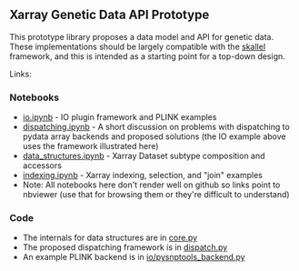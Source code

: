 ## Xarray Genetic Data API Prototype

This prototype library proposes a data model and API for genetic data.  These implementations should be largely compatible with the [skallel](https://github.com/scikit-allel/skallel) framework, and this is intended as a starting point for a top-down design.

Links:

### Notebooks

- [io.ipynb](https://nbviewer.jupyter.org/github/related-sciences/gwas-analysis/blob/master/notebooks/platform/xarray/io.ipynb) - IO plugin framework and PLINK examples
- [dispatching.ipynb](https://nbviewer.jupyter.org/github/related-sciences/gwas-analysis/blob/master/notebooks/platform/xarray/dispatching.ipynb) - A short discussion on problems with dispatching to pydata array backends and proposed solutions (the IO example above uses the framework illustrated here)
- [data_structures.ipynb](https://nbviewer.jupyter.org/github/related-sciences/gwas-analysis/blob/master/notebooks/platform/xarray/data_structures.ipynb) - Xarray Dataset subtype composition and accessors
- [indexing.ipynb](https://nbviewer.jupyter.org/github/related-sciences/gwas-analysis/blob/master/notebooks/platform/xarray/indexing.ipynb) - Xarray indexing, selection, and "join" examples
- Note: All notebooks here don't render well on github so links point to nbviewer (use that for browsing them or they're difficult to understand)

### Code 

- The internals for data structures are in [core.py](notebooks/platform/xarray/lib/core.py)
- The proposed dispatching framework is in [dispatch.py](notebooks/platform/xarray/lib/dispatch.py)
- An example PLINK backend is in [io/pysnptools_backend.py](notebooks/platform/xarray/lib/io/pysnptools_backend.py)

 